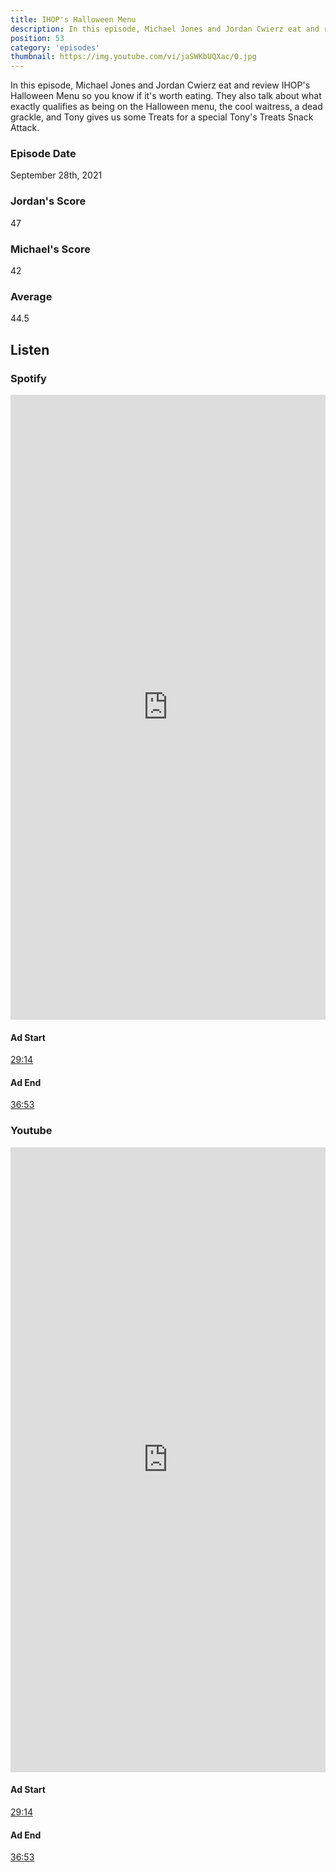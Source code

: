 ```yaml
---
title: IHOP's Halloween Menu
description: In this episode, Michael Jones and Jordan Cwierz eat and review IHOP's Halloween Menu so you know if it's worth eating.
position: 53
category: 'episodes'
thumbnail: https://img.youtube.com/vi/jaSWKbUQXac/0.jpg
---
```


In this episode, Michael Jones and Jordan Cwierz eat and review IHOP's Halloween Menu so you know if it's worth eating. They also talk about what exactly qualifies as being on the Halloween menu, the cool waitress, a dead grackle, and Tony gives us some Treats for a special Tony's Treats Snack Attack.

### Episode Date

September 28th, 2021

### Jordan's Score

47

### Michael's Score

42

### Average

44.5

## Listen

### Spotify

<iframe 
    src="https://open.spotify.com/embed-podcast/episode/5B6vIyRQyt7rredOzHAJWF" 
    loading="lazy" 
    style="border: 0; width: 100%; height: 25vh;" allow="encrypted-media"
></iframe>

#### Ad Start

[29:14](https://open.spotify.com/episode/5B6vIyRQyt7rredOzHAJWF?t=1754)

#### Ad End

[36:53](https://open.spotify.com/episode/5B6vIyRQyt7rredOzHAJWF?t=2213)

### Youtube

<iframe 
    src="https://www.youtube.com/embed/jaSWKbUQXac" 
    loading="lazy" 
    style="border: 0; width: 100%; height: 25vh;"  
    title="YouTube video player" 
    frameborder="0" 
    allow="accelerometer; autoplay; clipboard-write; encrypted-media; gyroscope; picture-in-picture"
></iframe>

#### Ad Start

[29:14](https://youtu.be/jaSWKbUQXac?t=1754)

#### Ad End

[36:53](https://youtu.be/jaSWKbUQXac?t=2213)

